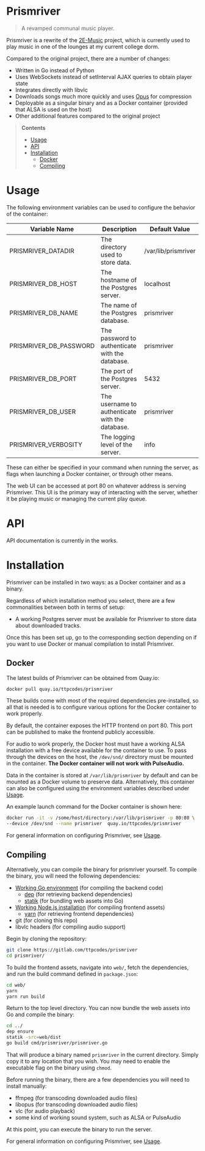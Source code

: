 # Prismriver
> A revamped communal music player.

Prismriver is a rewrite of the [2E-Music](https://github.com/next2e/2E-Music) 
project, which is  currently used to play music in one of the lounges at my 
current college dorm.

Compared to the original project, there are a number of changes:
- Written in Go instead of Python
- Uses WebSockets instead of setInterval AJAX queries to obtain player state
- Integrates directly with libvlc
- Downloads songs much more quickly and uses 
[Opus](https://en.wikipedia.org/wiki/Opus_(audio_format)) for compression
- Deployable as a singular binary and as a Docker container (provided that 
ALSA is used on the host)
- Other additional features compared to the original project

> **Contents**
> - [Usage](#usage)
> - [API](#api)
> - [Installation](#installation)
>     - [Docker](#docker)
>     - [Compiling](#compiling)


# Usage
The following environment variables can be used to configure the behavior of 
the container:

| Variable Name | Description | Default Value |
| --- | --- | --- |
| PRISMRIVER_DATADIR | The directory used to store data. | /var/lib/prismriver|
| PRISMRIVER_DB_HOST | The hostname of the Postgres server. | localhost |
| PRISMRIVER_DB_NAME | The name of the Postgres database. | prismriver |
| PRISMRIVER_DB_PASSWORD | The password to authenticate with the database. | prismriver |
| PRISMRIVER_DB_PORT | The port of the Postgres server. | 5432 |
| PRISMRIVER_DB_USER | The username to authenticate with the database. | prismriver
| PRISMRIVER_VERBOSITY | The logging level of the server. | info |
These can either be specified in your command when running the server, as flags
when launching a Docker container, or through other means.

The web UI can be accessed at port 80 on whatever address is serving 
Prismriver. This UI is the primary way of interacting with the server, whether
it be playing music or managing the current play queue.

# API
API documentation is currently in the works.

# Installation
Prismriver can be installed in two ways: as a Docker container and as a binary.

Regardless of which installation method you select, there are a few 
commonalities between both in terms of setup:
- A working Postgres server must be available for Prismriver to store data
about downloaded tracks.

Once this has been set up, go to the corresponding section depending on if you
want to use Docker or manual compilation to install Prismriver.
## Docker
The latest builds of Prismriver can be obtained from Quay.io:
```bash
docker pull quay.io/ttpcodes/prismriver
```
These builds come with most of the required dependencies pre-installed, so all
that is needed is to configure various options for the Docker container to work
properly.

By default, the container exposes the HTTP frontend on port 80. This port can
be published to make the frontend publicly accessible.

For audio to work properly, the Docker host must have a working ALSA
installation with a free device available for the container to use. To pass
through the devices on the host, the `/dev/snd/` directory must be mounted in
the container. **The Docker container will not work with PulseAudio.**

Data in the container is stored at `/var/lib/prismriver` by default and can be
mounted as a Docker volume to preserve data. Alternatively, this container can
also be configured using the environment variables described under 
[Usage](#usage).

An example launch command for the Docker container is shown here:
```bash
docker run -it -v /some/host/directory:/var/lib/prismriver -p 80:80 \
--device /dev/snd --name prismriver  quay.io/ttpcodes/prismriver
```

For general information on configuring Prismriver, see [Usage](#usage).
## Compiling
Alternatively, you can compile the binary for prismriver yourself. To compile
the binary, you will need the following dependencies:
- [Working Go environment](https://golang.org/) (for compiling the backend 
code)
    - [dep](https://github.com/golang/dep) (for retrieving backend 
    dependencies)
    - [statik](https://github.com/rakyll/statik) (for bundling web assets into 
    Go)
- [Working Node.js installation](https://nodejs.org/) (for compiling frontend 
assets)
    - [yarn](https://yarnpkg.com/) (for retrieving frontend dependencies)
- git (for cloning this repo)
- libvlc headers (for compiling audio support)

Begin by cloning the repository:
```bash
git clone https://gitlab.com/ttpcodes/prismriver
cd prismriver/
```
To build the frontend assets, navigate into `web/`, fetch the dependencies,
and run the build command defined in `package.json`:
```bash
cd web/
yarn
yarn run build
```
Return to the top level directory. You can now bundle the web assets into Go
and compile the binary:
```bash
cd ../
dep ensure
statik -src=web/dist
go build cmd/prismriver/prismriver.go
```
That will produce a binary named `prismriver` in the current directory. Simply
copy it to any location that you wish. You may need to enable the executable
flag on the binary using `chmod`.

Before running the binary, there are a few dependencies you will need to
install manually:
- ffmpeg (for transcoding downloaded audio files)
- libopus (for transcoding downloaded audio files)
- vlc (for audio playback)
- some kind of working sound system, such as ALSA or PulseAudio

At this point, you can execute the binary to run the server.

For general information on configuring Prismriver, see [Usage](#usage).
